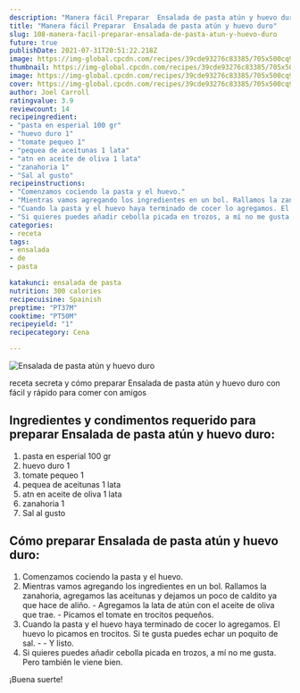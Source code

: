 ```yaml
---
description: "Manera fácil Preparar  Ensalada de pasta atún y huevo duro"
title: "Manera fácil Preparar  Ensalada de pasta atún y huevo duro"
slug: 108-manera-facil-preparar-ensalada-de-pasta-atun-y-huevo-duro
future: true
publishDate: 2021-07-31T20:51:22.218Z
image: https://img-global.cpcdn.com/recipes/39cde93276c83385/705x500cq90/ensalada-de-pasta-atun-y-huevo-duro-foto-principal.jpg
thumbnail: https://img-global.cpcdn.com/recipes/39cde93276c83385/705x500cq90/ensalada-de-pasta-atun-y-huevo-duro-foto-principal.jpg
image: https://img-global.cpcdn.com/recipes/39cde93276c83385/705x500cq90/ensalada-de-pasta-atun-y-huevo-duro-foto-principal.jpg
cover: https://img-global.cpcdn.com/recipes/39cde93276c83385/705x500cq90/ensalada-de-pasta-atun-y-huevo-duro-foto-principal.jpg
author: Joel Carroll
ratingvalue: 3.9
reviewcount: 14
recipeingredient:
- "pasta en esperial 100 gr"
- "huevo duro 1"
- "tomate pequeo 1"
- "pequea de aceitunas 1 lata"
- "atn en aceite de oliva 1 lata"
- "zanahoria 1"
- "Sal al gusto"
recipeinstructions:
- "Comenzamos cociendo la pasta y el huevo."
- "Mientras vamos agregando los ingredientes en un bol. Rallamos la zanahoria, agregamos las aceitunas y dejamos un poco de caldito ya que hace de aliño.  Agregamos la lata de atún con el aceite de oliva que trae. Picamos el tomate en trocitos pequeños."
- "Cuando la pasta y el huevo haya terminado de cocer lo agregamos. El huevo lo picamos en trocitos. Si te gusta puedes echar un poquito de sal.  Y listo."
- "Si quieres puedes añadir cebolla picada en trozos, a mí no me gusta. Pero también le viene bien."
categories:
- receta
tags:
- ensalada
- de
- pasta

katakunci: ensalada de pasta 
nutrition: 300 calories
recipecuisine: Spainish
preptime: "PT37M"
cooktime: "PT50M"
recipeyield: "1"
recipecategory: Cena

---
```



![Ensalada de pasta atún y huevo duro](https://img-global.cpcdn.com/recipes/39cde93276c83385/705x500cq90/ensalada-de-pasta-atun-y-huevo-duro-foto-principal.jpg)

receta secreta y cómo preparar Ensalada de pasta atún y huevo duro con fácil y rápido para comer con amigos

<!--inarticleads1-->

## Ingredientes y condimentos requerido para preparar Ensalada de pasta atún y huevo duro:

1. pasta en esperial 100 gr
1. huevo duro 1
1. tomate pequeo 1
1. pequea de aceitunas 1 lata
1. atn en aceite de oliva 1 lata
1. zanahoria 1
1. Sal al gusto



<!--inarticleads2-->

## Cómo preparar Ensalada de pasta atún y huevo duro:

1. Comenzamos cociendo la pasta y el huevo.
1. Mientras vamos agregando los ingredientes en un bol. Rallamos la zanahoria, agregamos las aceitunas y dejamos un poco de caldito ya que hace de aliño.  - Agregamos la lata de atún con el aceite de oliva que trae. - Picamos el tomate en trocitos pequeños.
1. Cuando la pasta y el huevo haya terminado de cocer lo agregamos. El huevo lo picamos en trocitos. Si te gusta puedes echar un poquito de sal. -  - Y listo.
1. Si quieres puedes añadir cebolla picada en trozos, a mí no me gusta. Pero también le viene bien.



¡Buena suerte!

